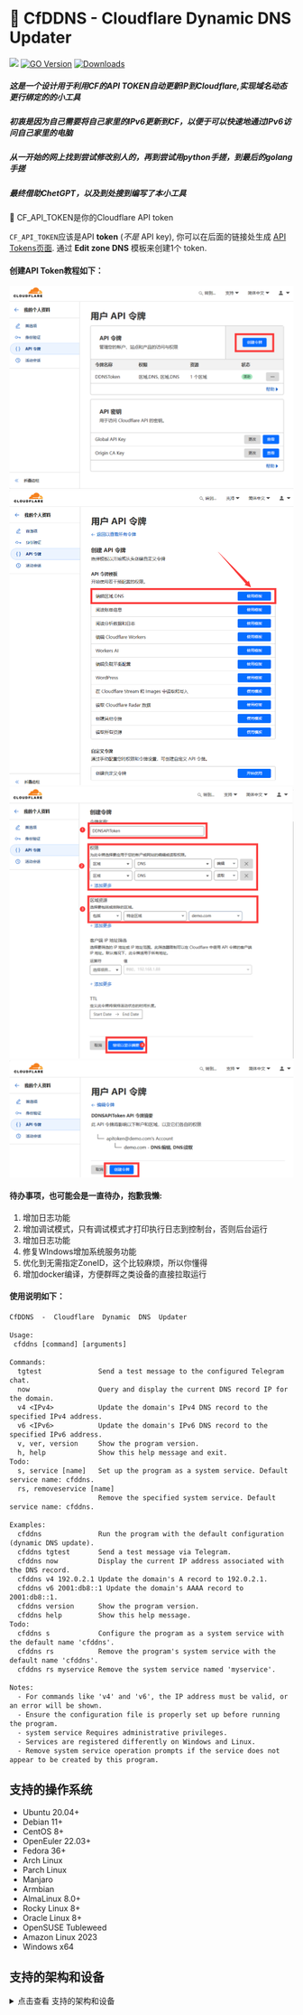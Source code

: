 # 🌟 CfDDNS - Cloudflare Dynamic DNS Updater
[![](https://img.shields.io/github/v/release/aircross/cfddns.svg)](https://github.com/aircross/cfddns/releases)
[![GO Version](https://img.shields.io/github/go-mod/go-version/aircross/cfddns.svg)](#)
[![Downloads](https://img.shields.io/github/downloads/aircross/cfddns/total.svg)](#)
##### 这是一个设计用于利用CF的API TOKEN自动更新IP到Cloudflare,实现域名动态更行绑定的的小工具
##### 初衷是因为自己需要将自己家里的IPv6更新到CF，以便于可以快速地通过IPv6访问自己家里的电脑
##### 从一开始的网上找到尝试修改别人的，再到尝试用python手搓，到最后的golang手搓
##### 最终借助ChetGPT，以及到处搜到编写了本小工具
  
🔑 CF_API_TOKEN是你的Cloudflare API token
  
`CF_API_TOKEN`应该是API **token** (_不是_ API key), 你可以在后面的链接处生成 [API Tokens页面](https://dash.cloudflare.com/profile/api-tokens). 通过 **Edit zone DNS** 模板来创建1个 token. 

#### 创建API Token教程如下：

<picture>
  <source media="(prefers-color-scheme: dark)" srcset="./assets/images/api-tokens-1.png">
  <img alt="CF API Token 设置步骤1" src="./assets/images/api-tokens-1.png">
</picture>
<picture>
  <source media="(prefers-color-scheme: dark)" srcset="./assets/images/api-tokens-2.png">
  <img alt="CF API Token 设置步骤2" src="./assets/images/api-tokens-2.png">
</picture>
<picture>
  <source media="(prefers-color-scheme: dark)" srcset="./assets/images/api-tokens-3.png">
  <img alt="CF API Token 设置步骤3" src="./assets/images/api-tokens-3.png">
</picture>
<picture>
  <source media="(prefers-color-scheme: dark)" srcset="./assets/images/api-tokens-4.png">
  <img alt="CF API Token 设置步骤4" src="./assets/images/api-tokens-4.png">
</picture>

#### 待办事项，也可能会是一直待办，抱歉我懒:
1. 增加日志功能
2. 增加调试模式，只有调试模式才打印执行日志到控制台，否则后台运行
3. 增加日志功能
4. 修复WIndows增加系统服务功能
5. 优化到无需指定ZoneID，这个比较麻烦，所以你懂得
6. 增加docker编译，方便群晖之类设备的直接拉取运行
  
#### 使用说明如下：
```shell
CfDDNS  -  Cloudflare  Dynamic  DNS  Updater
  
Usage:
 cfddns [command] [arguments]
  
Commands:
  tgtest              Send a test message to the configured Telegram chat.
  now                 Query and display the current DNS record IP for the domain.
  v4 <IPv4>           Update the domain's IPv4 DNS record to the specified IPv4 address.
  v6 <IPv6>           Update the domain's IPv6 DNS record to the specified IPv6 address.
  v, ver, version     Show the program version.
  h, help             Show this help message and exit.
Todo:
  s, service [name]   Set up the program as a system service. Default service name: cfddns.
  rs, removeservice [name]
                      Remove the specified system service. Default service name: cfddns.
  
Examples:
  cfddns              Run the program with the default configuration (dynamic DNS update).
  cfddns tgtest       Send a test message via Telegram.
  cfddns now          Display the current IP address associated with the DNS record.
  cfddns v4 192.0.2.1 Update the domain's A record to 192.0.2.1.
  cfddns v6 2001:db8::1 Update the domain's AAAA record to 2001:db8::1.
  cfddns version      Show the program version.
  cfddns help         Show this help message.
Todo:
  cfddns s            Configure the program as a system service with the default name 'cfddns'.
  cfddns rs           Remove the program's system service with the default name 'cfddns'.
  cfddns rs myservice Remove the system service named 'myservice'.
  
Notes:
  - For commands like 'v4' and 'v6', the IP address must be valid, or an error will be shown.
  - Ensure the configuration file is properly set up before running the program.
  - system service Requires administrative privileges.
  - Services are registered differently on Windows and Linux.
  - Remove system service operation prompts if the service does not appear to be created by this program.
```

## 支持的操作系统

- Ubuntu 20.04+
- Debian 11+
- CentOS 8+
- OpenEuler 22.03+
- Fedora 36+
- Arch Linux
- Parch Linux
- Manjaro
- Armbian
- AlmaLinux 8.0+
- Rocky Linux 8+
- Oracle Linux 8+
- OpenSUSE Tubleweed
- Amazon Linux 2023
- Windows x64

## 支持的架构和设备
<details>
  <summary>点击查看 支持的架构和设备</summary>

我们的平台提供与各种架构和设备的兼容性，确保在各种计算环境中的灵活性。以下是我们支持的关键架构：

- **amd64**: 这种流行的架构是个人计算机和服务器的标准，可以无缝地适应大多数现代操作系统。

- **x86 / i386**: 这种架构在台式机和笔记本电脑中被广泛采用，得到了众多操作系统和应用程序的广泛支持，包括但不限于 Windows、macOS 和 Linux 系统。

- **armv8 / arm64 / aarch64**: 这种架构专为智能手机和平板电脑等当代移动和嵌入式设备量身定制，以 Raspberry Pi 4、Raspberry Pi 3、Raspberry Pi Zero 2/Zero 2 W、Orange Pi 3 LTS 等设备为例。

- **armv7 / arm / arm32**: 作为较旧的移动和嵌入式设备的架构，它仍然广泛用于Orange Pi Zero LTS、Orange Pi PC Plus、Raspberry Pi 2等设备。

- **armv6 / arm / arm32**: 这种架构面向非常老旧的嵌入式设备，虽然不太普遍，但仍在使用中。Raspberry Pi 1、Raspberry Pi Zero/Zero W 等设备都依赖于这种架构。

- **armv5 / arm / arm32**: 它是一种主要与早期嵌入式系统相关的旧架构，目前不太常见，但仍可能出现在早期 Raspberry Pi 版本和一些旧智能手机等传统设备中。
</details>
